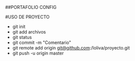##PORTAFOLIO CONFIG 

#USO DE PROYECTO

 - git init
 - git add archivos
 - git status
 - git commit -m "Comentario"
 - git remote add origin git@github.com:/loliva/proyecto.git
 - git push -u origin master

